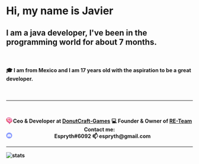<h1> Hi, my name is Javier</h1>
<h2>I am a java developer, I've been in the programming world for about 7 months.</h2>
<br>
<h4>🎓 I am from Mexico and I am 17 years old with the aspiration to be a great developer.<h4>
<br>
<hr>
<br>
<p align = "center">
    <img align="left" width="16px" src='https://raw.githubusercontent.com/Espryth/Espryth/master/images/donutcraft.png' />
    Ceo & Developer at <a href="https://github.com/DonutCraft-Games">DonutCraft-Games</a>
    💻 Founder & Owner of <a href="https://discord.com/invite/hPNYUMUauD">RE-Team</a>
    <br>
    Contact me:
    <br>
    <img align="left" width="16px" src='https://raw.githubusercontent.com/Espryth/Espryth/master/images/discord.png' /> Espryth#6092
📫 espryth@gmail.com
    <br>
</p>
<hr>

![stats](https://github-readme-stats.vercel.app/api?username=Espryth&count_private=true)